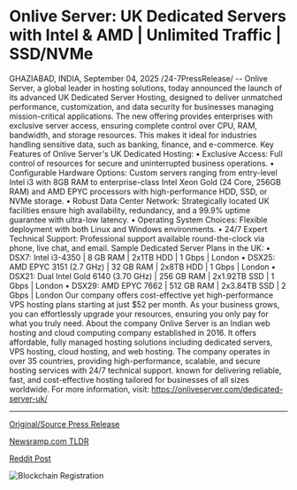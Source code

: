 # Onlive Server: UK Dedicated Servers with Intel &amp; AMD | Unlimited Traffic | SSD/NVMe

GHAZIABAD, INDIA, September 04, 2025 /24-7PressRelease/ -- Onlive Server, a global leader in hosting solutions, today announced the launch of its advanced UK Dedicated Server Hosting, designed to deliver unmatched performance, customization, and data security for businesses managing mission-critical applications.  The new offering provides enterprises with exclusive server access, ensuring complete control over CPU, RAM, bandwidth, and storage resources. This makes it ideal for industries handling sensitive data, such as banking, finance, and e-commerce.  Key Features of Onlive Server's UK Dedicated Hosting:  • Exclusive Access: Full control of resources for secure and uninterrupted business operations.  • Configurable Hardware Options: Custom servers ranging from entry-level Intel i3 with 8GB RAM to enterprise-class Intel Xeon Gold (24 Core, 256GB RAM) and AMD EPYC processors with high-performance HDD, SSD, or NVMe storage.  • Robust Data Center Network: Strategically located UK facilities ensure high availability, redundancy, and a 99.9% uptime guarantee with ultra-low latency.  • Operating System Choices: Flexible deployment with both Linux and Windows environments.  • 24/7 Expert Technical Support: Professional support available round-the-clock via phone, live chat, and email.  Sample Dedicated Server Plans in the UK:  • DSX7: Intel i3-4350 | 8 GB RAM | 2x1TB HDD | 1 Gbps | London  • DSX25: AMD EPYC 3151 (2.7 GHz) | 32 GB RAM | 2x8TB HDD | 1 Gbps | London  • DSX21: Dual Intel Gold 6140 (3.70 GHz) | 256 GB RAM | 2x1.92TB SSD | 1 Gbps | London  • DSX29: AMD EPYC 7662 | 512 GB RAM | 2x3.84TB SSD | 2 Gbps | London  Our company offers cost-effective yet high-performance VPS hosting plans starting at just $52 per month. As your business grows, you can effortlessly upgrade your resources, ensuring you only pay for what you truly need.  About the company  Onlive Server is an Indian web hosting and cloud computing company established in 2016. It offers affordable, fully managed hosting solutions including dedicated servers, VPS hosting, cloud hosting, and web hosting. The company operates in over 35 countries, providing high-performance, scalable, and secure hosting services with 24/7 technical support. known for delivering reliable, fast, and cost-effective hosting tailored for businesses of all sizes worldwide.  For more information, visit: https://onliveserver.com/dedicated-server-uk/ 

---

[Original/Source Press Release](https://www.24-7pressrelease.com/press-release/526401/onlive-server-uk-dedicated-servers-with-intel-amd-unlimited-traffic-ssdnvme)
                    

[Newsramp.com TLDR](https://newsramp.com/curated-news/onlive-server-launches-advanced-uk-dedicated-hosting-for-enterprise-needs/5b1c08bc90bba6276c3d95d3a3e1f58a) 

 



[Reddit Post](https://www.reddit.com/r/technology_press/comments/1n83mig/onlive_server_launches_advanced_uk_dedicated/) 



![Blockchain Registration](https://cdn.newsramp.app/24-7PressRelease/qrcode/259/4/limeBNHi.webp)